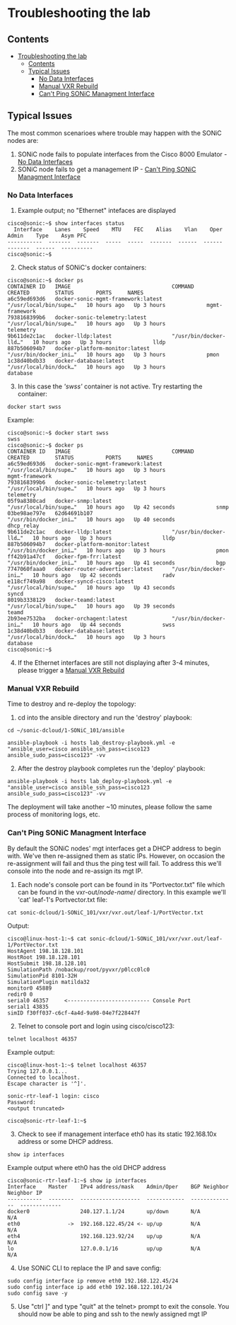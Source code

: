 # Troubleshooting the lab

## Contents
- [Troubleshooting the lab](#troubleshooting-the-lab)
  - [Contents](#contents)
  - [Typical Issues](#typical-issues)
    - [No Data Interfaces](#no-data-interfaces)
    - [Manual VXR Rebuild](#manual-vxr-rebuild)
    - [Can't Ping SONiC Managment Interface](#cant-ping-sonic-managment-interface)
  
## Typical Issues
The most common scenarioes where trouble may happen with the SONiC nodes are:

1. SONiC node fails to populate interfaces from the Cisco 8000 Emulator - [No Data Interfaces](#no-data-interfaces)
2. SONiC node fails to get a management IP - [Can't Ping SONiC Managment Interface](#cant-ping-sonic-managment-interface)

### No Data Interfaces

1. Example output; no "Ethernet" intefaces are displayed
```
cisco@sonic:~$ show interfaces status
  Interface    Lanes    Speed    MTU    FEC    Alias    Vlan    Oper    Admin    Type    Asym PFC
-----------  -------  -------  -----  -----  -------  ------  ------  -------  ------  ----------
cisco@sonic:~$ 
```

2. Check status of SONiC's docker containers:
```
cisco@sonic:~$ docker ps
CONTAINER ID   IMAGE                                COMMAND                  CREATED        STATUS       PORTS     NAMES
a6c59ed693d6   docker-sonic-mgmt-framework:latest   "/usr/local/bin/supe…"   10 hours ago   Up 3 hours             mgmt-framework
7938168399b6   docker-sonic-telemetry:latest        "/usr/local/bin/supe…"   10 hours ago   Up 3 hours             telemetry
9b611de2c1ac   docker-lldp:latest                   "/usr/bin/docker-lld…"   10 hours ago   Up 3 hours             lldp
887b506094b7   docker-platform-monitor:latest       "/usr/bin/docker_ini…"   10 hours ago   Up 3 hours             pmon
1c38d40bdb33   docker-database:latest               "/usr/local/bin/dock…"   10 hours ago   Up 3 hours             database
```

3. In this case the *'swss'* container is not active. Try restarting the container:
```
docker start swss
```
Example:
```
cisco@sonic:~$ docker start swss
swss
cisco@sonic:~$ docker ps
CONTAINER ID   IMAGE                                COMMAND                  CREATED        STATUS          PORTS     NAMES
a6c59ed693d6   docker-sonic-mgmt-framework:latest   "/usr/local/bin/supe…"   10 hours ago   Up 3 hours                mgmt-framework
7938168399b6   docker-sonic-telemetry:latest        "/usr/local/bin/supe…"   10 hours ago   Up 3 hours                telemetry
05f9a8380cad   docker-snmp:latest                   "/usr/local/bin/supe…"   10 hours ago   Up 42 seconds             snmp
03be98ae797e   62d64691b107                         "/usr/bin/docker_ini…"   10 hours ago   Up 40 seconds             dhcp_relay
9b611de2c1ac   docker-lldp:latest                   "/usr/bin/docker-lld…"   10 hours ago   Up 3 hours                lldp
887b506094b7   docker-platform-monitor:latest       "/usr/bin/docker_ini…"   10 hours ago   Up 3 hours                pmon
ff42b91a47cf   docker-fpm-frr:latest                "/usr/bin/docker_ini…"   10 hours ago   Up 41 seconds             bgp
7747060faaa0   docker-router-advertiser:latest      "/usr/bin/docker-ini…"   10 hours ago   Up 42 seconds             radv
e118cf749a98   docker-syncd-cisco:latest            "/usr/local/bin/supe…"   10 hours ago   Up 43 seconds             syncd
8019b3338129   docker-teamd:latest                  "/usr/local/bin/supe…"   10 hours ago   Up 39 seconds             teamd
2b93ee7532ba   docker-orchagent:latest              "/usr/bin/docker-ini…"   10 hours ago   Up 44 seconds             swss
1c38d40bdb33   docker-database:latest               "/usr/local/bin/dock…"   10 hours ago   Up 3 hours                database
cisco@sonic:~$ 
```

4. If the Ethernet interfaces are still not displaying after 3-4 minutes, please trigger a [Manual VXR Rebuild](#manual-vxr-rebuild)

### Manual VXR Rebuild
Time to destroy and re-deploy the topology:

1. cd into the ansible directory and run the 'destroy' playbook:
```
cd ~/sonic-dcloud/1-SONiC_101/ansible

ansible-playbook -i hosts lab_destroy-playbook.yml -e "ansible_user=cisco ansible_ssh_pass=cisco123 ansible_sudo_pass=cisco123" -vv
```
2. After the destroy playbook completes run the 'deploy' playbook:
```
ansible-playbook -i hosts lab_deploy-playbook.yml -e "ansible_user=cisco ansible_ssh_pass=cisco123 ansible_sudo_pass=cisco123" -vv
```
The deployment will take another ~10 minutes, please follow the same process of monitoring logs, etc.


### Can't Ping SONiC Managment Interface 
By default the SONiC nodes' mgt interfaces get a DHCP address to begin with. We've then re-assigned them as static IPs. However, on occasion the re-assignment will fail and thus the ping test will fail. To address this we'll console into the node and re-assign its mgt IP.

1. Each node's console port can be found in its "Portvector.txt" file which can be found in the vxr-out/*node-name*/ directory. In this example we'll 'cat' leaf-1's Portvector.txt file:
```
cat sonic-dcloud/1-SONiC_101/vxr/vxr.out/leaf-1/PortVector.txt 
```
Output:
```
cisco@linux-host-1:~$ cat sonic-dcloud/1-SONiC_101/vxr/vxr.out/leaf-1/PortVector.txt 
HostAgent 198.18.128.101
HostRoot 198.18.128.101
HostSubmit 198.18.128.101
SimulationPath /nobackup/root/pyvxr/p0lcc0lc0
SimulationPid 8101-32H
SimulationPlugin matilda32
monitor0 45889
redir0 0
serial0 46357     <-------------------------- Console Port
serial1 43835
simID f30ff037-c6cf-4a4d-9a98-04e7f228447f
```

2. Telnet to console port and login using cisco/cisco123:
```
telnet localhost 46357
```
Example output:
```
cisco@linux-host-1:~$ telnet localhost 46357
Trying 127.0.0.1...
Connected to localhost.
Escape character is '^]'.

sonic-rtr-leaf-1 login: cisco
Password: 
<output truncated>

cisco@sonic-rtr-leaf-1:~$ 
```

3. Check to see if management interface eth0 has its static 192.168.10x address or some DHCP address.
```
show ip interfaces
```
Example output where eth0 has the old DHCP address
```
cisco@sonic-rtr-leaf-1:~$ show ip interfaces
Interface    Master    IPv4 address/mask    Admin/Oper    BGP Neighbor    Neighbor IP
-----------  --------  -------------------  ------------  --------------  -------------
docker0                240.127.1.1/24       up/down       N/A             N/A
eth0               ->  192.168.122.45/24 <- up/up         N/A             N/A     
eth4                   192.168.123.92/24    up/up         N/A             N/A
lo                     127.0.0.1/16         up/up         N/A             N/A
```

4. Use SONiC CLI to replace the IP and save config:
```
sudo config interface ip remove eth0 192.168.122.45/24
sudo config interface ip add eth0 192.168.122.101/24
sudo config save -y
```

5. Use "ctrl ]" and type "quit" at the telnet> prompt to exit the console. You should now be able to ping and ssh to the newly assigned mgt IP
